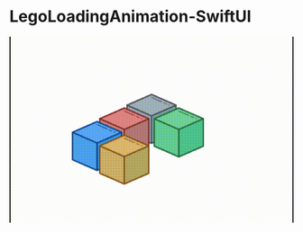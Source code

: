 # LegoLoadingAnimation-SwiftUI

![animation](https://github.com/vijaywargiya/LegoLoadingAnimation-SwiftUI/blob/main/LegoAnimation3d.gif)
